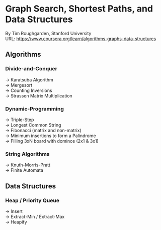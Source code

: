 # Graph Search, Shortest Paths, and Data Structures
By Tim Roughgarden, Stanford University  
URL: https://www.coursera.org/learn/algorithms-graphs-data-structures
## Algorithms
### Divide-and-Conquer
-> Karatsuba Algorithm  
-> Mergesort  
-> Counting Inversions  
-> Strassen Matrix Multiplication  
### Dynamic-Programming
-> Triple-Step  
-> Longest Common String  
-> Fibonacci (matrix and non-matrix)  
-> Minimum insertions to form a Palindrome  
-> Filling 3xN board with dominos (2x1 & 3x1)  
### String Algorithms  
-> Knuth-Morris-Pratt  
-> Finite Automata  

## Data Structures
### Heap / Priority Queue
-> Insert  
-> Extract-Min / Extract-Max  
-> Heapify  
